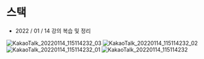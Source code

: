 # 스택
- 2022 / 01 / 14  강의 복습 및 정리<br>

![KakaoTalk_20220114_115114232_03](https://user-images.githubusercontent.com/71044190/151649323-fb71e9fa-2a0a-4267-860f-18d3596f5a82.jpg)
![KakaoTalk_20220114_115114232_02](https://user-images.githubusercontent.com/71044190/151649329-c358ec30-4bc3-40b1-bdcb-de010d1fc03b.jpg)
![KakaoTalk_20220114_115114232_01](https://user-images.githubusercontent.com/71044190/151649392-224bec62-08d5-4802-a148-c30bda1d2e96.jpg)
![KakaoTalk_20220114_115114232](https://user-images.githubusercontent.com/71044190/151649396-141b9c46-424f-44b5-808b-3a71a9d07857.jpg)
